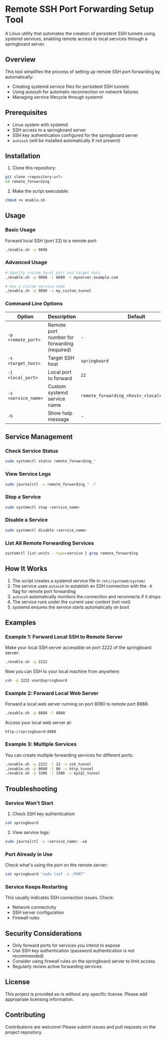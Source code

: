 # Remote SSH Port Forwarding Setup Tool

A Linux utility that automates the creation of persistent SSH tunnels using systemd services, enabling remote access to local services through a springboard server.

## Overview

This tool simplifies the process of setting up remote SSH port forwarding by automatically:
- Creating systemd service files for persistent SSH tunnels
- Using autossh for automatic reconnection on network failures
- Managing service lifecycle through systemd

## Prerequisites

- Linux system with systemd
- SSH access to a springboard server
- SSH key authentication configured for the springboard server
- `autossh` (will be installed automatically if not present)

## Installation

1. Clone this repository:
```bash
git clone <repository-url>
cd remote_forwarding
```

2. Make the script executable:
```bash
chmod +x enable.sh
```

## Usage

### Basic Usage

Forward local SSH (port 22) to a remote port:
```bash
./enable.sh -p 9898
```

### Advanced Usage

```bash
# Specify custom local port and target host
./enable.sh -p 9898 -l 8080 -t myserver.example.com

# Use a custom service name
./enable.sh -p 9898 -s my_custom_tunnel
```

### Command Line Options

| Option | Description | Default |
|--------|-------------|---------|
| `-p <remote_port>` | Remote port number for forwarding (required) | - |
| `-t <target_host>` | Target SSH host | `springboard` |
| `-l <local_port>` | Local port to forward | `22` |
| `-s <service_name>` | Custom systemd service name | `remote_forwarding_<host>_<local>_to_<remote>` |
| `-h` | Show help message | - |

## Service Management

### Check Service Status
```bash
sudo systemctl status remote_forwarding_*
```

### View Service Logs
```bash
sudo journalctl -u remote_forwarding_* -f
```

### Stop a Service
```bash
sudo systemctl stop <service_name>
```

### Disable a Service
```bash
sudo systemctl disable <service_name>
```

### List All Remote Forwarding Services
```bash
systemctl list-units --type=service | grep remote_forwarding
```

## How It Works

1. The script creates a systemd service file in `/etc/systemd/system/`
2. The service uses `autossh` to establish an SSH connection with the `-R` flag for remote port forwarding
3. `autossh` automatically monitors the connection and reconnects if it drops
4. The service runs under the current user context (not root)
5. systemd ensures the service starts automatically on boot

## Examples

### Example 1: Forward Local SSH to Remote Server

Make your local SSH server accessible on port 2222 of the springboard server:
```bash
./enable.sh -p 2222
```

Now you can SSH to your local machine from anywhere:
```bash
ssh -p 2222 user@springboard
```

### Example 2: Forward Local Web Server

Forward a local web server running on port 8080 to remote port 8888:
```bash
./enable.sh -p 8888 -l 8080
```

Access your local web server at:
```
http://springboard:8888
```

### Example 3: Multiple Services

You can create multiple forwarding services for different ports:
```bash
./enable.sh -p 2222 -l 22 -s ssh_tunnel
./enable.sh -p 8080 -l 80 -s http_tunnel
./enable.sh -p 3306 -l 3306 -s mysql_tunnel
```

## Troubleshooting

### Service Won't Start

1. Check SSH key authentication:
```bash
ssh springboard
```

2. View service logs:
```bash
sudo journalctl -u <service_name> -xe
```

### Port Already in Use

Check what's using the port on the remote server:
```bash
ssh springboard "sudo lsof -i :PORT"
```

### Service Keeps Restarting

This usually indicates SSH connection issues. Check:
- Network connectivity
- SSH server configuration
- Firewall rules

## Security Considerations

- Only forward ports for services you intend to expose
- Use SSH key authentication (password authentication is not recommended)
- Consider using firewall rules on the springboard server to limit access
- Regularly review active forwarding services

## License

This project is provided as-is without any specific license. Please add appropriate licensing information.

## Contributing

Contributions are welcome! Please submit issues and pull requests on the project repository.